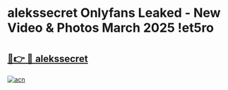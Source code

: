 # alekssecret Onlyfans Leaked - New Video & Photos March 2025 !et5ro

# <h2><a href="https://cs2im6.iuczelnia.edu.pl?title=alekssecret&ref=et5ro">🔗👉 🔴 alekssecret</a></h2>

[![acn](https://github.com/user-attachments/assets/0f9c940e-d8b0-45ae-aac7-cd30a18b3e1c)](https://cs2im6.iuczelnia.edu.pl?title=alekssecret&ref=et5ro)

